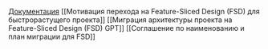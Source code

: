 [Документация](https://feature-sliced.github.io/documentation/ru/docs)
[[Мотивация перехода на Feature-Sliced Design (FSD) для быстрорастущего проекта]]
[[Миграция архитектуры проекта на Feature-Sliced Design (FSD) GPT]]
[[Соглашение по наименованию и план миграции для FSD]]